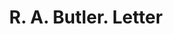 ---
doi: 10.7916/D8K65W75
date_other: '1880'
date_other_textual: 1880-1889
form: correspondence
genre:
- Letters (correspondence)
name:
- R. A. Butler
object_in_context_url: https://biggert.cul.columbia.edu/items/view/ave_biggert_01523
subject_hierarchical_geographic:
- Central Falls, Rhode Island, United States
subject_name:
- R. A. Butler
title: R. A. Butler. Letter
sort_title: R. A. Butler. Letter
call_number: ave_biggert_01523
coordinates:
- 41.891666666666666,-71.39111111111112
pid: ave_biggert_01523
identifiers: ave_biggert_01523
thumbnail: https://derivativo-2.library.columbia.edu/iiif/2/ldpd:343950/full/!256,256/0/native.jpg
permalink: "/items/ave_biggert_01523/"
layout: iiif-image-page
---